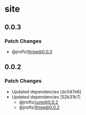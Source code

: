# site

## 0.0.3

### Patch Changes

- @jrolfs/three@0.0.3

## 0.0.2

### Patch Changes

- Updated dependencies [dc047e6]
- Updated dependencies [52b31b7]
  - @jrolfs/core@0.0.2
  - @jrolfs/three@0.0.2
